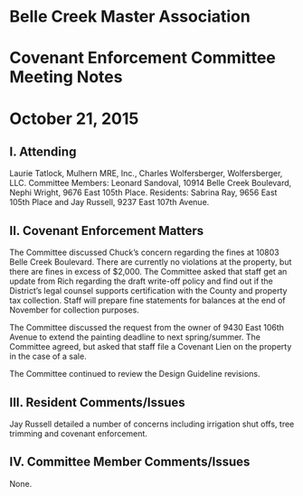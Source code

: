 # Belle Creek Master Association
# Covenant Enforcement Committee Meeting Notes
# October 21, 2015

## I. Attending
Laurie Tatlock, Mulhern MRE, Inc., Charles Wolfersberger, Wolfersberger, LLC.  Committee Members: Leonard Sandoval, 10914 Belle Creek Boulevard, Nephi Wright, 9676 East 105th Place.  Residents: Sabrina Ray, 9656 East 105th Place and Jay Russell, 9237 East 107th Avenue.

## II. Covenant Enforcement Matters
The Committee discussed Chuck’s concern regarding the fines at 10803 Belle Creek Boulevard. There are currently no violations at the property, but there are fines in excess of $2,000.  The Committee asked that staff get an update from Rich regarding the draft write-off policy and find out if the District’s legal counsel supports certification with the County and property tax collection.  Staff will prepare fine statements for balances at the end of November for collection purposes.

The Committee discussed the request from the owner of 9430 East 106th Avenue to extend the painting deadline to next spring/summer.  The Committee agreed, but asked that staff file a Covenant Lien on the property in the case of a sale.

The Committee continued to review the Design Guideline revisions.

## III. Resident Comments/Issues
Jay Russell detailed a number of concerns including irrigation shut offs, tree trimming and covenant enforcement.

## IV. Committee Member Comments/Issues
None.
